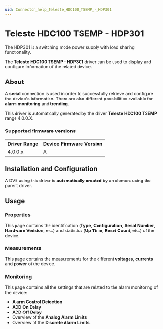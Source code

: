 ```yaml
---
uid: Connector_help_Teleste_HDC100_TSEMP_-_HDP301
---
```


# Teleste HDC100 TSEMP - HDP301

The HDP301 is a switching mode power supply with load sharing functionality.

The **Teleste HDC100 TSEMP - HDP301** driver can be used to display and configure information of the related device.

## About

A **serial** connection is used in order to successfully retrieve and configure the device's information. There are also different possibilities available for **alarm monitoring** and **trending**.

This driver is automatically generated by the driver **Teleste HDC100 TSEMP** range 4.0.0.X.

### Supported firmware versions

| **Driver Range** | **Device Firmware Version** |
|------------------|-----------------------------|
| 4.0.0.x          | A                           |

## Installation and Configuration

A DVE using this driver is **automatically created** by an element using the parent driver.

## Usage

### Properties

This page contains the identification (**Type**, **Configuration**, **Serial Number**, **Hardware Verision**, etc.) and statistics (**Up Time**, **Reset Count**, etc.) of the device.

### Measurements

This page contains the measurements for the different **voltages**, **currents** and **power** of the device.

### Monitoring

This page contains all the settings that are related to the alarm monitoring of the device:

- **Alarm Control Detection**
- **ACD On Delay**
- **ACD Off Delay**
- Overview of the **Analog Alarm Limits**
- Overview of the **Discrete Alarm Limits**
